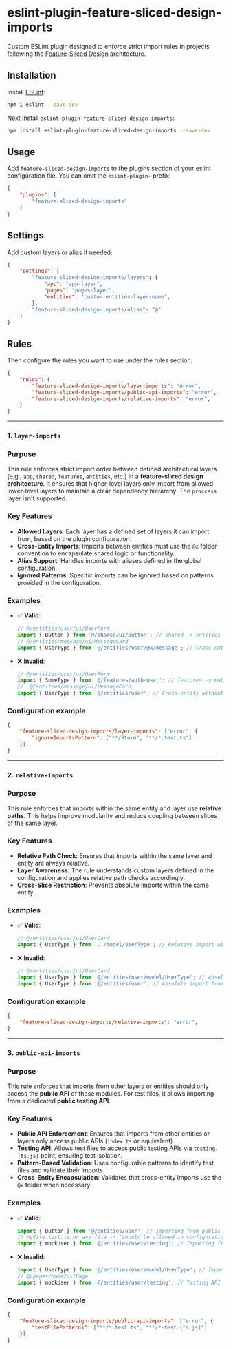 # eslint-plugin-feature-sliced-design-imports

Custom ESLint plugin designed to enforce strict import rules in projects following the [Feature-Sliced Design](https://feature-sliced.design/) architecture. 

## Installation

Install [ESLint](https://eslint.org/):

```sh
npm i eslint --save-dev
```

Next install `eslint-plugin-feature-sliced-design-imports`:

```sh
npm install eslint-plugin-feature-sliced-design-imports --save-dev
```

## Usage

Add `feature-sliced-design-imports` to the plugins section of your eslint configuration file. You can omit the `eslint-plugin-` prefix:

```json
{
    "plugins": [
        "feature-sliced-design-imports"
    ]
}
```

## **Settings**

Add custom layers or alias if needed:

```json
{
    "settings": [
        "feature-sliced-design-imports/layers": {
            "app": "app-layer",
            "pages": "pages-layer",
            "entities": "custom-entities-layer-name",
        },
        "feature-sliced-design-imports/alias": "@"
    ]
}
```

## **Rules**

Then configure the rules you want to use under the rules section.

```json
{
    "rules": {
        "feature-sliced-design-imports/layer-imports": "error",
        "feature-sliced-design-imports/public-api-imports": "error",
        "feature-sliced-design-imports/relative-imports": "error",
    }
}
```

---
### 1. **`layer-imports`**

### **Purpose**
This rule enforces strict import order between defined architectural layers (e.g., `app`, `shared`, `features`, `entities`, etc.) in a **feature-sliced design architecture**. It ensures that higher-level layers only import from allowed lower-level layers to maintain a clear dependency hierarchy. The `proccess` layer isn't supported.

### **Key Features**
- **Allowed Layers**: Each layer has a defined set of layers it can import from, based on the plugin configuration.
- **Cross-Entity Imports**: Imports between entities must use the `@x` folder convention to encapsulate shared logic or functionality.
- **Alias Support**: Handles imports with aliases defined in the global configuration.
- **Ignored Patterns**: Specific imports can be ignored based on patterns provided in the configuration.

### **Examples**
- ✅ **Valid**: 
  ```javascript
  // @/entities/user/ui/UserForm
  import { Button } from '@/shared/ui/Button'; // shared -> entities
  // @/entities/message/ui/MessageCard
  import { UserType } from '@/entities/user/@x/message'; // Cross-entity via @x folder
  ```
- ❌ **Invalid**: 
  ```javascript
  // @/entities/user/ui/UserForm
  import { SomeType } from '@/features/auth-user'; // features -> entities
  //  @/entities/message/ui/MessageCard
  import { UserType } from '@/entities/user'; // Cross-entity without @x folder
  ```

### **Configuration example**
```json
{
    "feature-sliced-design-imports/layer-imports": ["error", {
        "ignoreImportsPattern": ["**/Store", "**/*.test.ts"]
    }],
}
```
---

### 2. **`relative-imports`**

### **Purpose**
This rule enforces that imports within the same entity and layer use **relative paths**. This helps improve modularity and reduce coupling between slices of the same layer.

### **Key Features**
- **Relative Path Check**: Ensures that imports within the same layer and entity are always relative.
- **Layer Awareness**: The rule understands custom layers defined in the configuration and applies relative path checks accordingly.
- **Cross-Slice Restriction**: Prevents absolute imports within the same entity.

### **Examples**
- ✅ **Valid**: 
  ```javascript
  // @/entities/user/ui/UserCard
  import { UserType } from '../model/UserType'; // Relative import within the same entity
  ```
- ❌ **Invalid**: 
  ```javascript
  // @/entities/user/ui/UserCard
  import { UserType } from '@/entities/user/model/UserType'; // Absolute import within the same entity
  import { UserType } from '@/entities/user'; // Absolute import from public api within the same entity
  ```

### **Configuration example**
```json
{
    "feature-sliced-design-imports/relative-imports": "error",
}
```
---

### 3. **`public-api-imports`**

### **Purpose**
This rule enforces that imports from other layers or entities should only access the **public API** of those modules. For test files, it allows importing from a dedicated **public testing API**.

### **Key Features**
- **Public API Enforcement**: Ensures that imports from other entities or layers only access public APIs (`index.ts` or equivalent).
- **Testing API**: Allows test files to access public testing APIs via `testing.{ts,js}` point, ensuring test isolation.
- **Pattern-Based Validation**: Uses configurable patterns to identify test files and validate their imports.
- **Cross-Entity Encapsulation**: Validates that cross-entity imports use the `@x` folder when necessary.

### **Examples**
- ✅ **Valid**: 
  ```javascript
  import { Button } from '@/entities/user'; // Importing from public API
  // myFile.test.ts or any file -> "should be allowed in configuration"
  import { mockUser } from '@/entities/user/testing'; // Importing from testing public API in an allowed test file
  ```
- ❌ **Invalid**: 
  ```javascript
  import { UserType } from '@/entities/user/model/UserType'; // Importing from private module
  // @/pages/home/ui/Page
  import { mockUser } from '@/entities/user/testing'; // Testing API imported in a production file
  ```

### **Configuration example**
```json
{
    "feature-sliced-design-imports/public-api-imports": ["error", {
        "testFilePatterns": ["**/*.test.ts", "**/*-test.{ts,js}"]
    }],
}
```